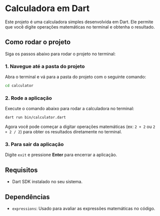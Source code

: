 # Calculadora em Dart

Este projeto é uma calculadora simples desenvolvida em Dart. Ele permite que você digite operações matemáticas no terminal e obtenha o resultado.

## Como rodar o projeto

Siga os passos abaixo para rodar o projeto no terminal:

### 1. Navegue até a pasta do projeto

Abra o terminal e vá para a pasta do projeto com o seguinte comando:

```bash
cd calculator
```

### 2. Rode a aplicação

Execute o comando abaixo para rodar a calculadora no terminal:

```bash
dart run bin/calculator.dart
```

Agora você pode começar a digitar operações matemáticas (ex: `2 + 2` ou `2 + 2 / 2`) para obter os resultados diretamente no terminal.

### 3. Para sair da aplicação

Digite `exit` e pressione **Enter** para encerrar a aplicação.

## Requisitos

- Dart SDK instalado no seu sistema.

## Dependências

- `expressions`: Usado para avaliar as expressões matemáticas no código.
